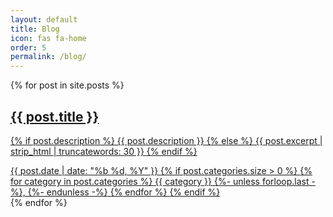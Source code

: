 ```yaml
---
layout: default
title: Blog
icon: fas fa-home
order: 5
permalink: /blog/
---
```


<div id="post-list" class="flex-grow-1 px-xl-1">
  {% for post in site.posts %}
    <article class="card-wrapper card">
      <a href="{{ post.url | relative_url }}" class="post-preview row g-0 flex-md-row-reverse">
        <div class="col-md-12">
          <div class="card-body d-flex flex-column">
            <h1 class="card-title my-2 mt-md-0">{{ post.title }}</h1>
            <div class="card-text content mt-0 mb-3">
              <p>
                {% if post.description %}
                  {{ post.description }}
                {% else %}
                  {{ post.excerpt | strip_html | truncatewords: 30 }}
                {% endif %}
              </p>
            </div>
            <div class="post-meta flex-grow-1 d-flex align-items-end">
              <div class="me-auto">
                <i class="far fa-calendar fa-fw me-1"></i>
                <time data-ts="{{ post.date | date: '%s' }}" data-df="ll">
                  {{ post.date | date: "%b %d, %Y" }}
                </time>
                {% if post.categories.size > 0 %}
                  <i class="far fa-folder-open fa-fw ms-1 me-1"></i>
                  <span class="categories">
                    {% for category in post.categories %}
                      {{ category }}
                      {%- unless forloop.last -%}, {%- endunless -%}
                    {% endfor %}
                  </span>
                {% endif %}
              </div>
            </div>
          </div>
        </div>
      </a>
    </article>
  {% endfor %}
</div>
